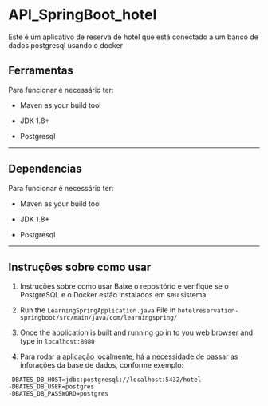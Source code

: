 # API_SpringBoot_hotel

Este é um aplicativo de reserva de hotel que está conectado a um banco de dados postgresql usando o docker

## Ferramentas
Para funcionar é necessário ter:

- Maven as your build tool

- JDK 1.8+

- Postgresql

<hr>

## Dependencias
Para funcionar é necessário ter:

- Maven as your build tool

- JDK 1.8+

- Postgresql

<hr>

## Instruções sobre como usar

1. Instruções sobre como usar
Baixe o repositório e verifique se o PostgreSQL e o Docker estão instalados em seu sistema.

4. Run the `LearningSpringApplication.java` File in `hotelreservation-springboot/src/main/java/com/learningspring/`

5. Once the application is built and running go in to you web browser and type in `localhost:8080` 

4. Para rodar a aplicação localmente, há a necessidade de passar as inforações da base de dados, conforme exemplo:
```
-DBATES_DB_HOST=jdbc:postgresql://localhost:5432/hotel
-DBATES_DB_USER=postgres
-DBATES_DB_PASSWORD=postgres
```


